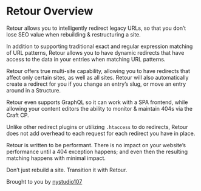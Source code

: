 # Retour Overview

Retour allows you to intelligently redirect legacy URLs, so that you don’t lose SEO value when rebuilding & restructuring a site.

In addition to supporting traditional exact and regular expression matching of URL patterns, Retour allows you to have dynamic redirects that have access to the data in your entries when matching URL patterns.

Retour offers true multi-site capability, allowing you to have redirects that affect only certain sites, as well as all sites. Retour will also automatically create a redirect for you if you change an entry’s slug, or move an entry around in a Structure.

Retour even supports GraphQL so it can work with a SPA frontend, while allowing your content editors the ability to monitor & maintain 404s via the Craft CP.

Unlike other redirect plugins or utilizing `.htaccess` to do redirects, Retour does not add overhead to each request for each redirect you have in place.

Retour is written to be performant. There is no impact on your website’s performance until a 404 exception happens; and even then the resulting matching happens with minimal impact.

Don’t just rebuild a site. Transition it with Retour.

Brought to you by [nystudio107](https://nystudio107.com/)
